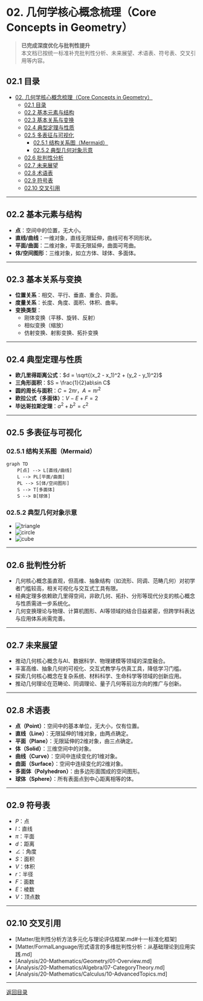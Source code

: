 # 02. 几何学核心概念梳理（Core Concepts in Geometry）

> **已完成深度优化与批判性提升**  
> 本文档已按统一标准补充批判性分析、未来展望、术语表、符号表、交叉引用等内容。

## 02.1 目录

- [02. 几何学核心概念梳理（Core Concepts in Geometry）](#02-几何学核心概念梳理core-concepts-in-geometry)
  - [02.1 目录](#021-目录)
  - [02.2 基本元素与结构](#022-基本元素与结构)
  - [02.3 基本关系与变换](#023-基本关系与变换)
  - [02.4 典型定理与性质](#024-典型定理与性质)
  - [02.5 多表征与可视化](#025-多表征与可视化)
    - [02.5.1 结构关系图（Mermaid）](#0251-结构关系图mermaid)
    - [02.5.2 典型几何对象示意](#0252-典型几何对象示意)
  - [02.6 批判性分析](#026-批判性分析)
  - [02.7 未来展望](#027-未来展望)
  - [02.8 术语表](#028-术语表)
  - [02.9 符号表](#029-符号表)
  - [02.10 交叉引用](#0210-交叉引用)

---

## 02.2 基本元素与结构

- **点**：空间中的位置，无大小。
- **直线/曲线**：一维对象，直线无限延伸，曲线可有不同形状。
- **平面/曲面**：二维对象，平面无限延伸，曲面可弯曲。
- **体/空间图形**：三维对象，如立方体、球体、多面体。

---

## 02.3 基本关系与变换

- **位置关系**：相交、平行、垂直、重合、异面。
- **度量关系**：长度、角度、面积、体积、曲率。
- **变换类型**：
  - 刚体变换（平移、旋转、反射）
  - 相似变换（缩放）
  - 仿射变换、射影变换、拓扑变换

---

## 02.4 典型定理与性质

- **欧几里得距离公式**：$d = \sqrt{(x_2 - x_1)^2 + (y_2 - y_1)^2}$
- **三角形面积**：$S = \frac{1}{2}ab\sin C$
- **圆的周长与面积**：$C = 2\pi r$，$A = \pi r^2$
- **欧拉公式（多面体）**：$V - E + F = 2$
- **毕达哥拉斯定理**：$a^2 + b^2 = c^2$

---

## 02.5 多表征与可视化

### 02.5.1 结构关系图（Mermaid）

```mermaid
graph TD
    P[点] --> L[直线/曲线]
    L --> PL[平面/曲面]
    PL --> S[体/空间图形]
    S --> T[多面体]
    S --> B[球体]
```

### 02.5.2 典型几何对象示意

- ![triangle](https://latex.codecogs.com/svg.image?\triangle%20ABC)
- ![circle](https://latex.codecogs.com/svg.image?\bigcirc%20O)
- ![cube](https://latex.codecogs.com/svg.image?\text{Cube})

---

## 02.6 批判性分析

- 几何核心概念虽直观，但高维、抽象结构（如流形、同调、范畴几何）对初学者门槛较高，相关可视化与交互式工具有限。
- 经典定理多依赖欧几里得空间，非欧几何、拓扑、分形等现代分支的核心概念与性质需进一步系统化。
- 几何变换理论与物理、计算机图形、AI等领域的结合日益紧密，但跨学科表达与应用体系尚需完善。

---

## 02.7 未来展望

- 推动几何核心概念与AI、数据科学、物理建模等领域的深度融合。
- 丰富高维、抽象几何的可视化、交互式教学与仿真工具，降低学习门槛。
- 探索几何核心概念在复杂系统、材料科学、生命科学等领域的创新应用。
- 推动几何理论在范畴论、同调理论、量子几何等前沿方向的推广与创新。

---

## 02.8 术语表

- **点（Point）**：空间中的基本单位，无大小，仅有位置。
- **直线（Line）**：无限延伸的1维对象，由两点确定。
- **平面（Plane）**：无限延伸的2维对象，由三点确定。
- **体（Solid）**：三维空间中的对象。
- **曲线（Curve）**：空间中连续变化的1维对象。
- **曲面（Surface）**：空间中连续变化的2维对象。
- **多面体（Polyhedron）**：由多边形面围成的空间图形。
- **球体（Sphere）**：所有表面点到中心距离相等的体。

---

## 02.9 符号表

- $P$：点
- $l$：直线
- $\pi$：平面
- $d$：距离
- $\angle$：角度
- $S$：面积
- $V$：体积
- $r$：半径
- $F$：面数
- $E$：棱数
- $V$：顶点数

---

## 02.10 交叉引用

- [Matter/批判性分析方法多元化与理论评估框架.md#十一标准化框架]
- [Matter/FormalLanguage/形式语言的多维批判性分析：从基础理论到应用实践.md]
- [Analysis/20-Mathematics/Geometry/01-Overview.md]
- [Analysis/20-Mathematics/Algebra/07-CategoryTheory.md]
- [Analysis/20-Mathematics/Calculus/10-AdvancedTopics.md]

---

[返回目录](#021-目录)
